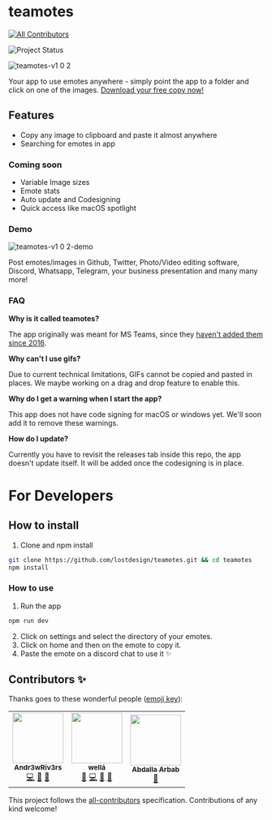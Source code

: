 # teamotes
<!-- ALL-CONTRIBUTORS-BADGE:START - Do not remove or modify this section -->
[![All Contributors](https://img.shields.io/badge/all_contributors-3-orange.svg?style=flat-square)](#contributors-)
<!-- ALL-CONTRIBUTORS-BADGE:END -->
![Project Status](https://img.shields.io/badge/🏷-v1.0.3-green)

![teamotes-v1 0 2](https://user-images.githubusercontent.com/5164617/90266303-0e7e5180-de54-11ea-98ad-ae8abdcdbf53.gif)

Your app to use emotes anywhere - simply point the app to a folder and click on one of the images. [Download your free copy now!](https://github.com/lostdesign/teamotes/releases)

## Features
- Copy any image to clipboard and paste it almost anywhere
- Searching for emotes in app

### Coming soon
- Variable Image sizes
- Emote stats
- Auto update and Codesigning
- Quick access like macOS spotlight

### Demo
![teamotes-v1 0 2-demo](https://user-images.githubusercontent.com/5164617/90267087-594c9900-de55-11ea-83c2-9282ac7b7e4a.gif)

Post emotes/images in Github, Twitter, Photo/Video editing software, Discord, Whatsapp, Telegram, your business presentation and many many more!

### FAQ
**Why is it called teamotes?**

The app originally was meant for MS Teams, since they [haven't added them since 2016](https://microsoftteams.uservoice.com/forums/555103-public/suggestions/16934329-allow-adding-custom-emoji-memes-gifs-reactions).

**Why can't I use gifs?**

Due to current technical limitations, GIFs cannot be copied and pasted in places. We maybe working on a drag and drop feature to enable this.

**Why do I get a warning when I start the app?**

This app does not have code signing for macOS or windows yet. We'll soon add it to remove these warnings.

**How do I update?**

Currently you have to revisit the releases tab inside this repo, the app doesn't update itself. It will be added once the codesigning is in place.

# For Developers
## How to install
1. Clone and npm install
```bash
git clone https://github.com/lostdesign/teamotes.git && cd teamotes
npm install
```
### How to use
1. Run the app
```bash
npm run dev
```
2. Click on settings and select the directory of your emotes.
3. Click on home and then on the emote to copy it.
4. Paste the emote on a discord chat to use it :sparkles:

## Contributors ✨

Thanks goes to these wonderful people ([emoji key](https://allcontributors.org/docs/en/emoji-key)):

<!-- ALL-CONTRIBUTORS-LIST:START - Do not remove or modify this section -->
<!-- prettier-ignore-start -->
<!-- markdownlint-disable -->
<table>
  <tr>
    <td align="center"><a href="https://poisonapple.dev"><img src="https://avatars3.githubusercontent.com/u/20525464?v=4" width="100px;" alt=""/><br /><sub><b>Andr3wRiv3rs</b></sub></a><br /><a href="https://github.com/lostdesign/teamotes/commits?author=Andr3wRiv3rs" title="Code">💻</a> <a href="#design-Andr3wRiv3rs" title="Design">🎨</a> <a href="#ideas-Andr3wRiv3rs" title="Ideas, Planning, & Feedback">🤔</a></td>
    <td align="center"><a href="https://lost.design"><img src="https://avatars0.githubusercontent.com/u/5164617?v=4" width="100px;" alt=""/><br /><sub><b>wellá</b></sub></a><br /><a href="#maintenance-lostdesign" title="Maintenance">🚧</a> <a href="https://github.com/lostdesign/teamotes/commits?author=lostdesign" title="Code">💻</a> <a href="#design-lostdesign" title="Design">🎨</a> <a href="#ideas-lostdesign" title="Ideas, Planning, & Feedback">🤔</a></td>
    <td align="center"><a href="https://abdalla.js.org"><img src="https://avatars3.githubusercontent.com/u/18303390?v=4" width="100px;" alt=""/><br /><sub><b>Abdalla Arbab</b></sub></a><br /><a href="https://github.com/lostdesign/teamotes/commits?author=the94air" title="Documentation">📖</a></td>
  </tr>
</table>

<!-- markdownlint-enable -->
<!-- prettier-ignore-end -->
<!-- ALL-CONTRIBUTORS-LIST:END -->

This project follows the [all-contributors](https://github.com/all-contributors/all-contributors) specification. Contributions of any kind welcome!